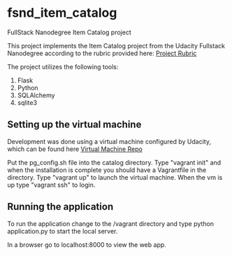 # fsnd_item_catalog
FullStack Nanodegree Item Catalog project

This project implements the Item Catalog project from the Udacity Fullstack
Nanodegree according to the rubric provided here: [Project Rubric](https://review.udacity.com/#!/rubrics/5/view)

The project utilizes the following tools:

1. Flask
2. Python
3. SQLAlchemy
4. sqlite3


## Setting up the virtual machine

Development was done using a virtual machine configured by Udacity, which can be
found here [Virtual Machine Repo](https://github.com/bitnj/fullstack-nanodegree-vm/tree/master/vagrant)

Put the pg_config.sh file into the catalog directory.
Type "vagrant init" and when the installation is complete you should have a
Vagrantfile in the directory.  Type "vagrant up" to launch the virtual machine.
When the vm is up type "vagrant ssh" to login.

## Running the application
To run the application change to the /vagrant directory and type python
application.py to start the local server.

In a browser go to localhost:8000 to view the web app.
